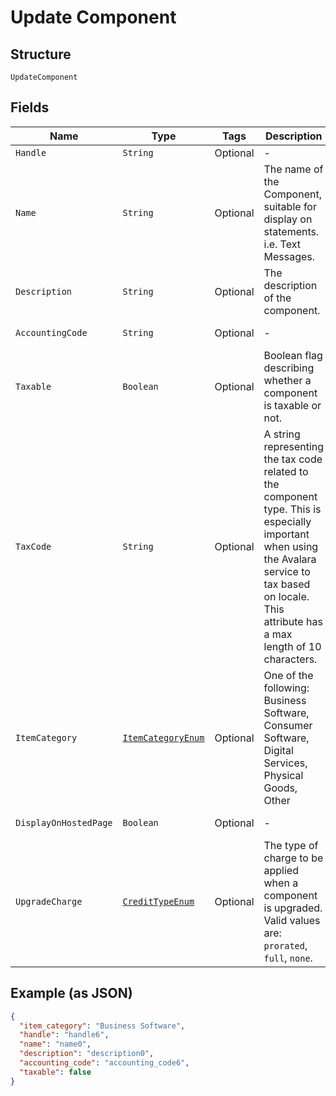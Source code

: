 
# Update Component

## Structure

`UpdateComponent`

## Fields

| Name | Type | Tags | Description | Getter | Setter |
|  --- | --- | --- | --- | --- | --- |
| `Handle` | `String` | Optional | - | String getHandle() | setHandle(String handle) |
| `Name` | `String` | Optional | The name of the Component, suitable for display on statements. i.e. Text Messages. | String getName() | setName(String name) |
| `Description` | `String` | Optional | The description of the component. | String getDescription() | setDescription(String description) |
| `AccountingCode` | `String` | Optional | - | String getAccountingCode() | setAccountingCode(String accountingCode) |
| `Taxable` | `Boolean` | Optional | Boolean flag describing whether a component is taxable or not. | Boolean getTaxable() | setTaxable(Boolean taxable) |
| `TaxCode` | `String` | Optional | A string representing the tax code related to the component type. This is especially important when using the Avalara service to tax based on locale. This attribute has a max length of 10 characters. | String getTaxCode() | setTaxCode(String taxCode) |
| `ItemCategory` | [`ItemCategoryEnum`](../../doc/models/item-category-enum.md) | Optional | One of the following: Business Software, Consumer Software, Digital Services, Physical Goods, Other | ItemCategoryEnum getItemCategory() | setItemCategory(ItemCategoryEnum itemCategory) |
| `DisplayOnHostedPage` | `Boolean` | Optional | - | Boolean getDisplayOnHostedPage() | setDisplayOnHostedPage(Boolean displayOnHostedPage) |
| `UpgradeCharge` | [`CreditTypeEnum`](../../doc/models/credit-type-enum.md) | Optional | The type of charge to be applied when a component is upgraded. Valid values are: `prorated`, `full`, `none`. | CreditTypeEnum getUpgradeCharge() | setUpgradeCharge(CreditTypeEnum upgradeCharge) |

## Example (as JSON)

```json
{
  "item_category": "Business Software",
  "handle": "handle6",
  "name": "name0",
  "description": "description0",
  "accounting_code": "accounting_code6",
  "taxable": false
}
```

